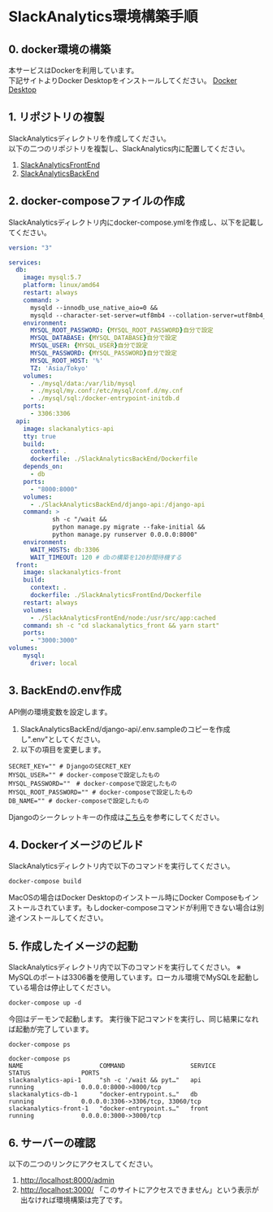 # SlackAnalytics環境構築手順

## 0. docker環境の構築
本サービスはDockerを利用しています。  
下記サイトよりDocker Desktopをインストールしてください。
[Docker Desktop](https://www.docker.com/products/docker-desktop/)

## 1. リポジトリの複製
SlackAnalyticsディレクトリを作成してください。  
以下の二つのリポジトリを複製し、SlackAnalytics内に配置してください。

1. [SlackAnalyticsFrontEnd](https://github.com/k1e1n04/SlackAnalyticsFrontEnd)
2. [SlackAnalyticsBackEnd](https://github.com/k1e1n04/SlackAnalyticsBackEnd)

## 2. docker-composeファイルの作成
SlackAnalyticsディレクトリ内にdocker-compose.ymlを作成し、以下を記載してください。
``` docker-compose.yml
version: "3"

services:
  db:
    image: mysql:5.7
    platform: linux/amd64
    restart: always
    command: >
      mysqld --innodb_use_native_aio=0 &&
      mysqld --character-set-server=utf8mb4 --collation-server=utf8mb4_unicode_ci
    environment: 
      MYSQL_ROOT_PASSWORD: {MYSQL_ROOT_PASSWORD}自分で設定
      MYSQL_DATABASE: {MYSQL_DATABASE}自分で設定
      MYSQL_USER: {MYSQL_USER}自分で設定
      MYSQL_PASSWORD: {MYSQL_PASSWORD}自分で設定
      MYSQL_ROOT_HOST: '%'
      TZ: 'Asia/Tokyo'
    volumes: 
      - ./mysql/data:/var/lib/mysql
      - ./mysql/my.conf:/etc/mysql/conf.d/my.cnf
      - ./mysql/sql:/docker-entrypoint-initdb.d
    ports: 
      - 3306:3306
  api:
    image: slackanalytics-api
    tty: true
    build:
      context: .
      dockerfile: ./SlackAnalyticsBackEnd/Dockerfile
    depends_on:
      - db
    ports:
      - "8000:8000"
    volumes:
      - ./SlackAnalyticsBackEnd/django-api:/django-api
    command: >
            sh -c "/wait &&
            python manage.py migrate --fake-initial &&
            python manage.py runserver 0.0.0.0:8000"
    environment:
      WAIT_HOSTS: db:3306
      WAIT_TIMEOUT: 120 # dbの構築を120秒間待機する
  front:
    image: slackanalytics-front
    build:
      context: .
      dockerfile: ./SlackAnalyticsFrontEnd/Dockerfile
    restart: always
    volumes:
      - ./SlackAnalyticsFrontEnd/node:/usr/src/app:cached
    command: sh -c "cd slackanalytics_front && yarn start"
    ports:
      - "3000:3000"
volumes:
    mysql:
      driver: local
```

## 3. BackEndの.env作成
API側の環境変数を設定します。
1. SlackAnalyticsBackEnd/django-api/.env.sampleのコピーを作成し".env"としてください。
2. 以下の項目を変更します。
```
SECRET_KEY="" # DjangoのSECRET_KEY
MYSQL_USER="" # docker-composeで設定したもの
MYSQL_PASSWORD=""　# docker-composeで設定したもの
MYSQL_ROOT_PASSWORD="" # docker-composeで設定したもの
DB_NAME="" # docker-composeで設定したもの
```
Djangoのシークレットキーの作成は[こちら](https://blog.kyanny.me/entry/2021/01/27/033507)を参考にしてください。

## 4. Dockerイメージのビルド
SlackAnalyticsディレクトリ内で以下のコマンドを実行してください。
```
docker-compose build
```
MacOSの場合はDocker Desktopのインストール時にDocker Composeもインストールされています。もしdocker-composeコマンドが利用できない場合は別途インストールしてください。

## 5. 作成したイメージの起動
SlackAnalyticsディレクトリ内で以下のコマンドを実行してください。
※ MySQLのポートは3306番を使用しています。ローカル環境でMySQLを起動している場合は停止してください。
```
docker-compose up -d
```
今回はデーモンで起動します。
実行後下記コマンドを実行し、同じ結果になれば起動が完了しています。
```
docker-compose ps
```
```
docker-compose ps   
NAME                     COMMAND                  SERVICE             STATUS              PORTS
slackanalytics-api-1     "sh -c '/wait && pyt…"   api                 running             0.0.0.0:8000->8000/tcp
slackanalytics-db-1      "docker-entrypoint.s…"   db                  running             0.0.0.0:3306->3306/tcp, 33060/tcp
slackanalytics-front-1   "docker-entrypoint.s…"   front               running             0.0.0.0:3000->3000/tcp
```

## 6. サーバーの確認
以下の二つのリンクにアクセスしてください。  
1. [http://localhost:8000/admin](http://localhost:8000/admin)
2. [http://localhost:3000/](http://localhost:3000/)
「このサイトにアクセスできません」という表示が出なければ環境構築は完了です。